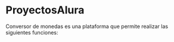 # ProyectosAlura
Conversor de monedas es una plataforma que permite realizar las siguientes funciones:
